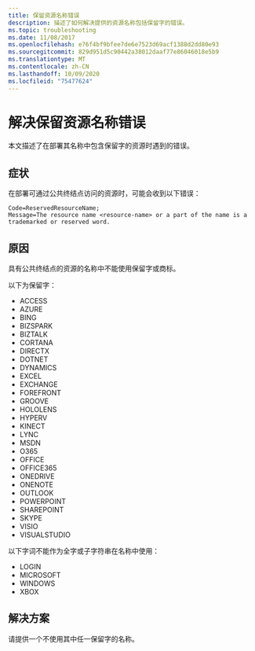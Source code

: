 ```yaml
---
title: 保留资源名称错误
description: 描述了如何解决提供的资源名称包括保留字的错误。
ms.topic: troubleshooting
ms.date: 11/08/2017
ms.openlocfilehash: e76f4bf9bfee7de6e7523d69acf1388d2dd80e93
ms.sourcegitcommit: 829d951d5c90442a38012daaf77e86046018e5b9
ms.translationtype: MT
ms.contentlocale: zh-CN
ms.lasthandoff: 10/09/2020
ms.locfileid: "75477624"
---
```

# <a name="resolve-reserved-resource-name-errors"></a>解决保留资源名称错误

本文描述了在部署其名称中包含保留字的资源时遇到的错误。

## <a name="symptom"></a>症状

在部署可通过公共终结点访问的资源时，可能会收到以下错误：

```
Code=ReservedResourceName;
Message=The resource name <resource-name> or a part of the name is a trademarked or reserved word.
```

## <a name="cause"></a>原因

具有公共终结点的资源的名称中不能使用保留字或商标。

以下为保留字：

* ACCESS
* AZURE
* BING
* BIZSPARK
* BIZTALK
* CORTANA
* DIRECTX
* DOTNET
* DYNAMICS
* EXCEL
* EXCHANGE
* FOREFRONT
* GROOVE
* HOLOLENS
* HYPERV
* KINECT
* LYNC
* MSDN
* O365
* OFFICE
* OFFICE365
* ONEDRIVE
* ONENOTE
* OUTLOOK
* POWERPOINT
* SHAREPOINT
* SKYPE
* VISIO
* VISUALSTUDIO

以下字词不能作为全字或子字符串在名称中使用：

* LOGIN
* MICROSOFT
* WINDOWS
* XBOX

## <a name="solution"></a>解决方案

请提供一个不使用其中任一保留字的名称。